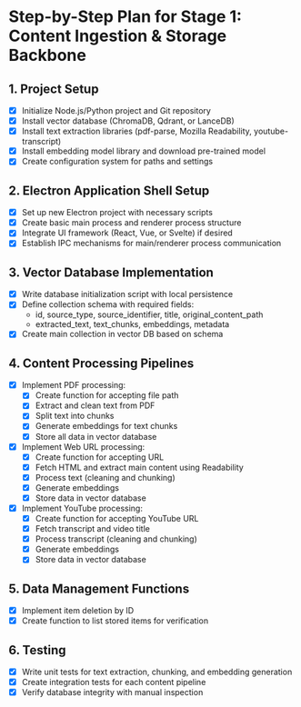 # Step-by-Step Plan for Stage 1: Content Ingestion & Storage Backbone

## 1. Project Setup
- [x] Initialize Node.js/Python project and Git repository
- [x] Install vector database (ChromaDB, Qdrant, or LanceDB)
- [x] Install text extraction libraries (pdf-parse, Mozilla Readability, youtube-transcript)
- [x] Install embedding model library and download pre-trained model
- [x] Create configuration system for paths and settings

## 2. Electron Application Shell Setup
- [x] Set up new Electron project with necessary scripts
- [x] Create basic main process and renderer process structure
- [x] Integrate UI framework (React, Vue, or Svelte) if desired
- [x] Establish IPC mechanisms for main/renderer process communication

## 3. Vector Database Implementation
- [x] Write database initialization script with local persistence
- [x] Define collection schema with required fields:
  - id, source_type, source_identifier, title, original_content_path
  - extracted_text, text_chunks, embeddings, metadata
- [x] Create main collection in vector DB based on schema

## 4. Content Processing Pipelines
- [x] Implement PDF processing:
  - [x] Create function for accepting file path
  - [x] Extract and clean text from PDF
  - [x] Split text into chunks
  - [x] Generate embeddings for text chunks
  - [x] Store all data in vector database

- [x] Implement Web URL processing:
  - [x] Create function for accepting URL
  - [x] Fetch HTML and extract main content using Readability
  - [x] Process text (cleaning and chunking)
  - [x] Generate embeddings
  - [x] Store data in vector database

- [x] Implement YouTube processing:
  - [x] Create function for accepting YouTube URL
  - [x] Fetch transcript and video title
  - [x] Process transcript (cleaning and chunking)
  - [x] Generate embeddings
  - [x] Store data in vector database

## 5. Data Management Functions
- [x] Implement item deletion by ID
- [x] Create function to list stored items for verification

## 6. Testing
- [x] Write unit tests for text extraction, chunking, and embedding generation
- [x] Create integration tests for each content pipeline
- [x] Verify database integrity with manual inspection
